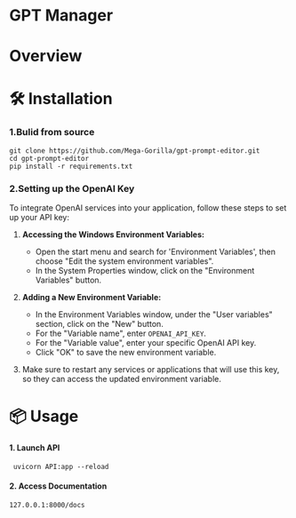 # GPT Manager

# Overview

# 🛠 Installation
### 1.Bulid from source
    git clone https://github.com/Mega-Gorilla/gpt-prompt-editor.git
    cd gpt-prompt-editor
    pip install -r requirements.txt

### 2.Setting up the OpenAI Key

To integrate OpenAI services into your application, follow these steps to set up your API key:

1. **Accessing the Windows Environment Variables:**
   - Open the start menu and search for 'Environment Variables', then choose "Edit the system environment variables".
   - In the System Properties window, click on the "Environment Variables" button.

2. **Adding a New Environment Variable:**
   - In the Environment Variables window, under the "User variables" section, click on the "New" button.
   - For the "Variable name", enter `OPENAI_API_KEY`.
   - For the "Variable value", enter your specific OpenAI API key.
   - Click "OK" to save the new environment variable.

3. Make sure to restart any services or applications that will use this key, so they can access the updated environment variable.

# 📦 Usage

#### 1. Launch API
     uvicorn API:app --reload

#### 2. Access Documentation
    127.0.0.1:8000/docs